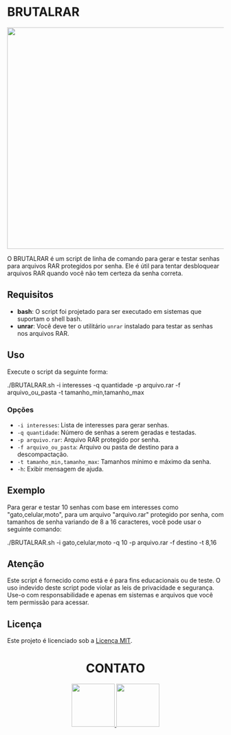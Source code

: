 # BRUTALRAR
<div align="center">
<img src="https://cdn.discordapp.com/attachments/1000154460808556675/1140992383354425357/e.png" width="515px" />
</div>

O BRUTALRAR é um script de linha de comando para gerar e testar senhas para arquivos RAR protegidos por senha. Ele é útil para tentar desbloquear arquivos RAR quando você não tem certeza da senha correta.

## Requisitos

- **bash**: O script foi projetado para ser executado em sistemas que suportam o shell bash.
- **unrar**: Você deve ter o utilitário `unrar` instalado para testar as senhas nos arquivos RAR.

## Uso

Execute o script da seguinte forma:

./BRUTALRAR.sh -i interesses -q quantidade -p arquivo.rar -f arquivo_ou_pasta -t tamanho_min,tamanho_max

### Opções

- `-i interesses`: Lista de interesses para gerar senhas.
- `-q quantidade`: Número de senhas a serem geradas e testadas.
- `-p arquivo.rar`: Arquivo RAR protegido por senha.
- `-f arquivo_ou_pasta`: Arquivo ou pasta de destino para a descompactação.
- `-t tamanho_min,tamanho_max`: Tamanhos mínimo e máximo da senha.
- `-h`: Exibir mensagem de ajuda.

## Exemplo

Para gerar e testar 10 senhas com base em interesses como "gato,celular,moto", para um arquivo "arquivo.rar" protegido por senha, com tamanhos de senha variando de 8 a 16 caracteres, você pode usar o seguinte comando:

./BRUTALRAR.sh -i gato,celular,moto -q 10 -p arquivo.rar -f destino -t 8,16


## Atenção

Este script é fornecido como está e é para fins educacionais ou de teste. O uso indevido deste script pode violar as leis de privacidade e segurança. Use-o com responsabilidade e apenas em sistemas e arquivos que você tem permissão para acessar.

## Licença

Este projeto é licenciado sob a [Licença MIT](LICENSE).

<div align="center">
<h1>CONTATO</h1>
<a href="https://www.instagram.com/slayerkkk_/" target="_blank">
  <img src="https://cdn.discordapp.com/attachments/1000154460808556675/1089642850469294090/IMG_1953.png" width="100px">
</a>
<a href="https://discord.com/channels/@me/1000154460808556675" target="_blank">
  <img src="https://cdn.discordapp.com/attachments/1000154460808556675/1096626780191850496/discord-logo-1-1.png" width="100px">
</a>
</div>
